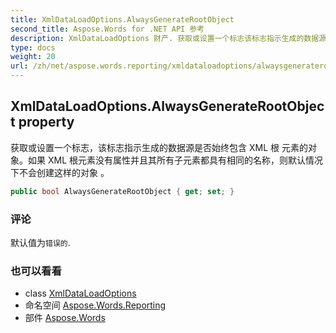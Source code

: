 ```yaml
---
title: XmlDataLoadOptions.AlwaysGenerateRootObject
second_title: Aspose.Words for .NET API 参考
description: XmlDataLoadOptions 财产. 获取或设置一个标志该标志指示生成的数据源是否始终包含 XML 根 元素的对象如果 XML 根元素没有属性并且其所有子元素都具有相同的名称则默认情况下不会创建这样的对象 
type: docs
weight: 20
url: /zh/net/aspose.words.reporting/xmldataloadoptions/alwaysgeneraterootobject/
---
```

## XmlDataLoadOptions.AlwaysGenerateRootObject property

获取或设置一个标志，该标志指示生成的数据源是否始终包含 XML 根 元素的对象。如果 XML 根元素没有属性并且其所有子元素都具有相同的名称，则默认情况下不会创建这样的对象 。

```csharp
public bool AlwaysGenerateRootObject { get; set; }
```

### 评论

默认值为`错误的`.

### 也可以看看

* class [XmlDataLoadOptions](../)
* 命名空间 [Aspose.Words.Reporting](../../xmldataloadoptions/)
* 部件 [Aspose.Words](../../../)


